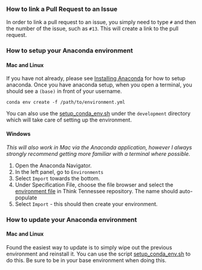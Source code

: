 ### How to link a Pull Request to an Issue

In order to link a pull request to an issue, you simply need to type `#` and then the number of the issue, such as `#13`.  This will create a link to the pull request.


### How to setup your Anaconda environment

#### Mac and Linux

If you have not already, please see [Installing Anaconda](https://docs.anaconda.com/anaconda/install/) for how to setup anaconda. Once you have anaconda setup, when you open a terminal, you should see a `(base)` in front of your username.

```
conda env create -f /path/to/environment.yml
```

You can also use the [setup_conda_env.sh](https://github.com/nashville-data-nerds/think_tennessee/blob/master/development/setup_conda_env.sh) under the `development` directory which will take care of setting up the environment.

#### Windows

*This will also work in Mac via the Anaconda application, however I always strongly recommend getting more familiar with a terminal where possible.*

1. Open the Anaconda Navigator.
2. In the left panel, go to `Environments`
3. Select `Import` towards the bottom.
4. Under Specification File, choose the file browser and select the [environment file](environment.yml) in Think Tennessee repository.  The name should auto-populate
5. Select `Import` - this should then create your environment.

### How to update your Anaconda environment

#### Mac and Linux

Found the easiest way to update is to simply wipe out the previous environment and reinstall it.  You can use the script [setup_conda_env.sh](https://github.com/nashville-data-nerds/think_tennessee/blob/master/development/setup_conda_env.sh) to do this.  Be sure to be in your base environment when doing this.


